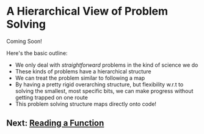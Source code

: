 # A Hierarchical View of Problem Solving

Coming Soon!

Here's the basic outline:

* We only deal with _straightforward_ problems in the kind of science we do
* These kinds of problems have a hierarchical structure
* We can treat the problem similar to following a map
* By having a pretty rigid overarching structure, but flexibility w.r.t to solving the smallest, most specific bits, we can make progress without getting trapped on one route 
* This problem solving structure maps directly onto code!

Next: [Reading a Function](ReadingAFunction.md)
---